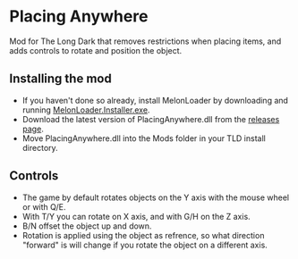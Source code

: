 # Placing Anywhere

Mod for The Long Dark that removes restrictions when placing items, and adds controls to rotate and position the object.

## Installing the mod
* If you haven't done so already, install MelonLoader by downloading and running [MelonLoader.Installer.exe](https://github.com/HerpDerpinstine/MelonLoader/releases/latest/download/MelonLoader.Installer.exe).
* Download the latest version of PlacingAnywhere.dll from the [releases page](https://github.com/Xpazeman/tld-placing-anywhere/releases/latest).
* Move PlacingAnywhere.dll into the Mods folder in your TLD install directory.

## Controls
* The game by default rotates objects on the Y axis with the mouse wheel or with Q/E.
* With T/Y you can rotate on X axis, and with G/H on the Z axis.
* B/N offset the object up and down.
* Rotation is applied using the object as refrence, so what direction "forward" is will change if you rotate the object on a different axis.

